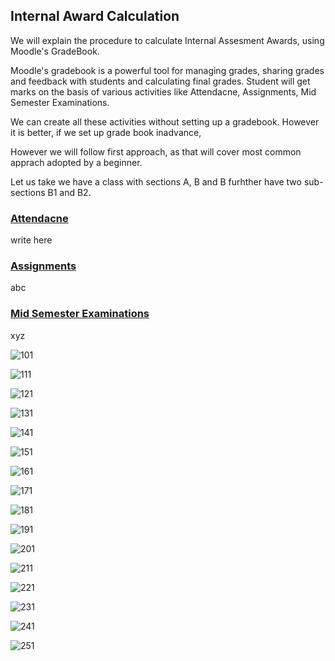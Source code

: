 ## Internal Award Calculation

We will explain the procedure to calculate Internal Assesment Awards, using Moodle's GradeBook.

Moodle's gradebook is a powerful tool for managing grades, sharing grades and feedback with students and calculating final grades.
Student will get marks on the basis of various activities like Attendacne, Assignments, Mid Semester Examinations.

We can create all these activities without setting up a gradebook. However it is better, if we set up grade book inadvance,

However we will follow first approach, as that will cover most common apprach adopted by a beginner.

Let us take we have a class with sections A, B and B furhther have two sub-sections B1 and B2.

### [Attendacne](Attendance.html)

write here


### [Assignments](Assignments.html)

abc

### [Mid Semester Examinations](MSE.html)

xyz

![101](Quiz/Quiz101.png)

![111](Quiz/Quiz111.png)

![121](Quiz/Quiz121.png)

![131](Quiz/Quiz131.png)

![141](Quiz/Quiz141.png)

![151](Quiz/Quiz151.png)

![161](Quiz/Quiz161.png)

![171](Quiz/Quiz171.png)

![181](Quiz/Quiz181.png)

![191](Quiz/Quiz191.png)

![201](Quiz/Quiz201.png)

![211](Quiz/Quiz211.png)

![221](Quiz/Quiz221.png)

![231](Quiz/Quiz231.png)

![241](Quiz/Quiz241.png)

![251](Quiz/Quiz251.png)

